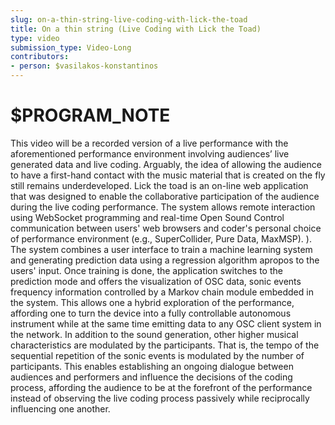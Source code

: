 ```yaml
---
slug: on-a-thin-string-live-coding-with-lick-the-toad
title: On a thin string (Live Coding with Lick the Toad)
type: video
submission_type: Video-Long
contributors:
- person: $vasilakos-konstantinos
---
```


# $PROGRAM_NOTE

This video will be a recorded version of a live performance with the aforementioned performance environment involving audiences’ live generated data and live coding. Arguably, the idea of allowing the audience to have a first-hand contact with the music material that is created on the fly still remains underdeveloped. Lick the toad is an on-line web application that was designed to enable the collaborative participation of the audience during the live coding performance. The system allows remote interaction using WebSocket programming and real-time Open Sound Control communication between users' web browsers and coder's personal choice of performance environment (e.g., SuperCollider, Pure Data, MaxMSP). ). The system combines a user interface to train a machine learning system and generating prediction data using a regression algorithm apropos to the users' input. Once training is done, the application switches to the prediction mode and offers the visualization of OSC data, sonic events frequency information controlled by a Markov chain module embedded in the system. This allows one a hybrid exploration of the performance, affording one to turn the device into a fully controllable autonomous instrument while at the same time emitting data to any OSC client system in the network. In addition to the sound generation, other higher musical characteristics are modulated by the participants. That is, the tempo of the sequential repetition of the sonic events is modulated by the number of participants. This enables establishing an ongoing dialogue between audiences and performers and influence the decisions of the coding process, affording the audience to be at the forefront of the performance instead of observing the live coding process passively while reciprocally influencing one another.